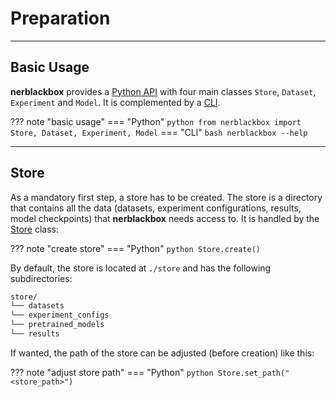 # Preparation

-----------
## Basic Usage

**nerblackbox** provides a [Python API](../python_api/overview) with four main classes 
`Store`, `Dataset`, `Experiment` and `Model`.
It is complemented by a [CLI](../../cli).

??? note "basic usage"
    === "Python"
        ``` python
        from nerblackbox import Store, Dataset, Experiment, Model
        ```
    === "CLI"
        ``` bash
        nerblackbox --help
        ```

-----------
## Store

As a mandatory first step, a store has to be created. 
The store is a directory that contains all the data 
(datasets, experiment configurations, results, model checkpoints)
that **nerblackbox** needs access to. 
It is handled by the [Store](../python_api/store) class:

??? note "create store"
    === "Python"
        ``` python
        Store.create()
        ```

By default, the store is located at ``./store`` and has the following subdirectories:

``` xml
store/
└── datasets
└── experiment_configs
└── pretrained_models
└── results
```

If wanted, the path of the store can be adjusted (before creation) like this:

??? note "adjust store path"
    === "Python"
        ``` python
        Store.set_path("<store_path>")
        ```
